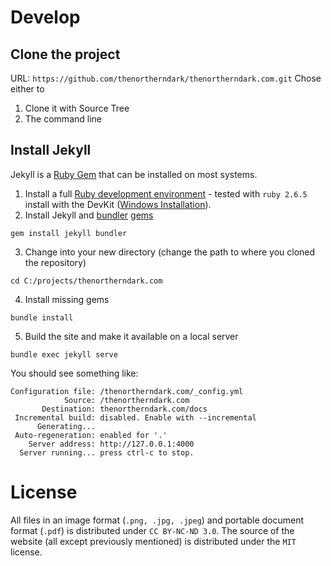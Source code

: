 # Develop

## Clone the project
URL: `https://github.com/thenortherndark/thenortherndark.com.git`
Chose either to
1. Clone it with Source Tree 
2. The command line

## Install Jekyll

Jekyll is a [Ruby Gem](https://jekyllrb.com/docs/ruby-101/#gems) that can be installed on most systems.

1. Install a full [Ruby development environment](https://jekyllrb.com/docs/installation/) - tested with `ruby 2.6.5` install with the DevKit ([Windows Installation](https://github.com/oneclick/rubyinstaller2/releases/download/RubyInstaller-2.6.5-1/rubyinstaller-devkit-2.6.5-1-x64.exe)).
2. Install Jekyll and [bundler](https://jekyllrb.com/docs/ruby-101/#bundler) [gems](https://jekyllrb.com/docs/ruby-101/#gems)
```
gem install jekyll bundler
```
3. Change into your new directory (change the path to where you cloned the repository)
```
cd C:/projects/thenortherndark.com
```
4. Install missing gems
```
bundle install
```
5. Build the site and make it available on a local server
```
bundle exec jekyll serve
```

You should see something like:

```
Configuration file: /thenortherndark.com/_config.yml
            Source: /thenortherndark.com
       Destination: thenortherndark.com/docs
 Incremental build: disabled. Enable with --incremental
      Generating...
 Auto-regeneration: enabled for '.'
    Server address: http://127.0.0.1:4000
  Server running... press ctrl-c to stop.
```

# License
All files in an image format (`.png, .jpg, .jpeg`) and portable document format (`.pdf`) is distributed under `CC BY-NC-ND 3.0`.
The source of the website (all except previously mentioned) is distributed under the `MIT` license.
